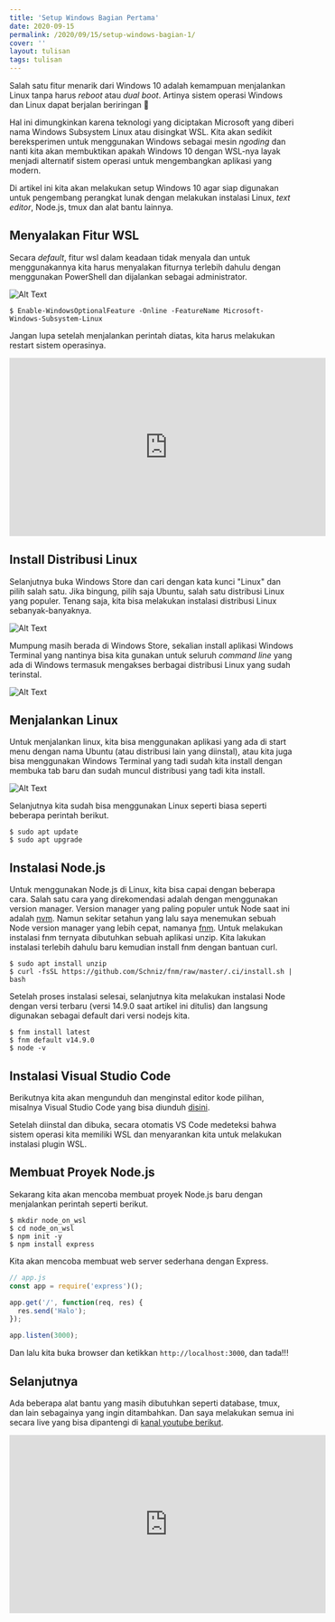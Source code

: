 ```yaml
---
title: 'Setup Windows Bagian Pertama'
date: 2020-09-15
permalink: /2020/09/15/setup-windows-bagian-1/
cover: ''
layout: tulisan
tags: tulisan
---
```


Salah satu fitur menarik dari Windows 10 adalah kemampuan menjalankan Linux tanpa harus _reboot_ atau _dual boot_. Artinya sistem operasi Windows dan Linux dapat berjalan beriringan 🎉

Hal ini dimungkinkan karena teknologi yang diciptakan Microsoft yang diberi nama Windows Subsystem Linux atau disingkat WSL. Kita akan sedikit bereksperimen untuk menggunakan Windows sebagai mesin _ngoding_ dan nanti kita akan membuktikan apakah Windows 10 dengan WSL-nya layak menjadi alternatif sistem operasi untuk mengembangkan aplikasi yang modern.

Di artikel ini kita akan melakukan setup Windows 10 agar siap digunakan untuk pengembang perangkat lunak dengan melakukan instalasi Linux, _text editor_, Node.js, tmux dan alat bantu lainnya.

## Menyalakan Fitur WSL

Secara _default_, fitur wsl dalam keadaan tidak menyala dan untuk menggunakannya kita harus menyalakan fiturnya terlebih dahulu dengan menggunakan PowerShell dan dijalankan sebagai administrator.

![Alt Text](/assets/images/oxqn6ncshkfiqz0uopgg.png)

```
$ Enable-WindowsOptionalFeature -Online -FeatureName Microsoft-Windows-Subsystem-Linux
```

Jangan lupa setelah menjalankan perintah diatas, kita harus melakukan restart sistem operasinya.

<center><iframe width="560" height="315" src="https://www.youtube.com/embed/R1AC7UFFWp8" frameborder="0" allowfullscreen></iframe></center>

## Install Distribusi Linux

Selanjutnya buka Windows Store dan cari dengan kata kunci "Linux" dan pilih salah satu. Jika bingung, pilih saja Ubuntu, salah satu distribusi Linux yang populer. Tenang saja, kita bisa melakukan instalasi distribusi Linux sebanyak-banyaknya.

![Alt Text](/assets/images/xfd0mxqyqyzgkv24xxds.png)

Mumpung masih berada di Windows Store, sekalian install aplikasi Windows Terminal yang nantinya bisa kita gunakan untuk seluruh _command line_ yang ada di Windows termasuk mengakses berbagai distribusi Linux yang sudah terinstal.

![Alt Text](/assets/images/3eh8ubcdkzk8l3s42j4l.png)

## Menjalankan Linux

Untuk menjalankan linux, kita bisa menggunakan aplikasi yang ada di start menu dengan nama Ubuntu (atau distribusi lain yang diinstal), atau kita juga bisa menggunakan Windows Terminal yang tadi sudah kita install dengan membuka tab baru dan sudah muncul distribusi yang tadi kita install.

![Alt Text](/assets/images/wcqsiqevxuw0y4sg42a8.png)

Selanjutnya kita sudah bisa menggunakan Linux seperti biasa seperti beberapa perintah berikut.

```shell
$ sudo apt update
$ sudo apt upgrade
```

## Instalasi Node.js

Untuk menggunakan Node.js di Linux, kita bisa capai dengan beberapa cara. Salah satu cara yang direkomendasi adalah dengan menggunakan version manager. Version manager yang paling populer untuk Node saat ini adalah [nvm](https://github.com/nvm-sh/nvm#nvmrc). Namun sekitar setahun yang lalu saya menemukan sebuah Node version manager yang lebih cepat, namanya [fnm](https://github.com/Schniz/fnm). Untuk melakukan instalasi fnm ternyata dibutuhkan sebuah aplikasi unzip. Kita lakukan instalasi terlebih dahulu baru kemudian install fnm dengan bantuan curl.

```shell
$ sudo apt install unzip
$ curl -fsSL https://github.com/Schniz/fnm/raw/master/.ci/install.sh | bash
```

Setelah proses instalasi selesai, selanjutnya kita melakukan instalasi Node dengan versi terbaru (versi 14.9.0 saat artikel ini ditulis) dan langsung digunakan sebagai default dari versi nodejs kita.

```shell
$ fnm install latest
$ fnm default v14.9.0
$ node -v
```

## Instalasi Visual Studio Code

Berikutnya kita akan mengunduh dan menginstal editor kode pilihan, misalnya Visual Studio Code yang bisa diunduh [disini](https://code.visualstudio.com).

Setelah diinstal dan dibuka, secara otomatis VS Code medeteksi bahwa sistem operasi kita memiliki WSL dan menyarankan kita untuk melakukan instalasi plugin WSL.

## Membuat Proyek Node.js

Sekarang kita akan mencoba membuat proyek Node.js baru dengan menjalankan perintah seperti berikut.

```shell
$ mkdir node_on_wsl
$ cd node_on_wsl
$ npm init -y
$ npm install express
```

Kita akan mencoba membuat web server sederhana dengan Express.

```javascript
// app.js
const app = require('express')();

app.get('/', function(req, res) {
  res.send('Halo');
});

app.listen(3000);
```

Dan lalu kita buka browser dan ketikkan `http://localhost:3000`, dan tada!!!

## Selanjutnya

Ada beberapa alat bantu yang masih dibutuhkan seperti database, tmux, dan lain sebagainya yang ingin ditambahkan. Dan saya melakukan semua ini secara live yang bisa dipantengi di [kanal youtube berikut](https://www.youtube.com/channel/UCHhAlFGFCGgIusQkQIqJLYw?sub_confirmation=1).

<center><iframe width="560" height="315" src="https://www.youtube.com/embed/2Lq-x_X_hXs" frameborder="0" allowfullscreen></iframe></center>
